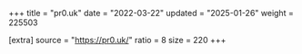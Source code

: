 +++
title = "pr0.uk"
date = "2022-03-22"
updated = "2025-01-26"
weight = 225503

[extra]
source = "https://pr0.uk/"
ratio = 8
size = 220
+++
